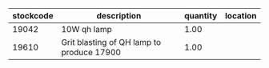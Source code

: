|stockcode|description|quantity|location|
|---------|-----------|--------|--------|
|19042|10W qh lamp|1.00||
|19610|Grit blasting of QH lamp to produce 17900|1.00||
